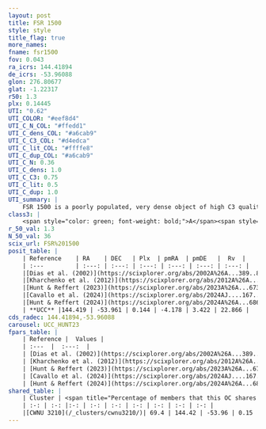 ```yaml
---
layout: post
title: FSR 1500
style: style
title_flag: true
more_names: 
fname: fsr1500
fov: 0.043
ra_icrs: 144.41894
de_icrs: -53.96088
glon: 276.80677
glat: -1.22317
r50: 1.3
plx: 0.14445
UTI: "0.62"
UTI_COLOR: "#eef8d4"
UTI_C_N_COL: "#ffedd1"
UTI_C_dens_COL: "#a6cab9"
UTI_C_C3_COL: "#d4edca"
UTI_C_lit_COL: "#ffffe8"
UTI_C_dup_COL: "#a6cab9"
UTI_C_N: 0.36
UTI_C_dens: 1.0
UTI_C_C3: 0.75
UTI_C_lit: 0.5
UTI_C_dup: 1.0
UTI_summary: |
    FSR 1500 is a poorly populated, very dense object of high C3 quality. It is moderately studied in the literature. This object shares a significant percentage of members with a later reported entry.
class3: |
    <span style="color: green; font-weight: bold;">A</span><span style="color: #FFC300; font-weight: bold;">B</span>
r_50_val: 1.3
N_50_val: 36
scix_url: FSR%201500
posit_table: |
    | Reference    | RA    | DEC   | Plx  | pmRA  | pmDE   |  Rv  |
    | :---         | :---: | :---: | :---: | :---: | :---: | :---: |
    |[Dias et al. (2002)](https://scixplorer.org/abs/2002A%26A...389..871D) | 144.471 | -53.962 | -- | -0.28 | 3.43 | -- |
    |[Kharchenko et al. (2012)](https://scixplorer.org/abs/2012A%26A...543A.156K) | 144.476 | -53.953 | -- | -0.28 | 3.43 | -- |
    |[Hunt & Reffert (2023)](https://scixplorer.org/abs/2023A%26A...673A.114H) | 144.413 | -53.965 | 0.143 | -4.181 | 3.405 | -- |
    |[Cavallo et al. (2024)](https://scixplorer.org/abs/2024AJ....167...12C) | 144.411 | -53.963 | 0.148 | -- | -- | -- |
    |[Hunt & Reffert (2024)](https://scixplorer.org/abs/2024A%26A...686A..42H) | 144.413 | -53.965 | 0.143 | -4.181 | 3.405 | -- |
    | **UCC** |144.419 | -53.961 | 0.144 | -4.178 | 3.422 | 22.866 | 
cds_radec: 144.41894,-53.96088
carousel: UCC_HUNT23
fpars_table: |
    | Reference |  Values |
    | :---  |  :---:  |
    | [Dias et al. (2002)](https://scixplorer.org/abs/2002A%26A...389..871D) | `E(B-V)=0.562, Dist=1380.0, Age=8.58` |
    | [Kharchenko et al. (2012)](https://scixplorer.org/abs/2012A%26A...543A.156K) | `e_bv=0.562, distance=1380, log_age=8.58` |
    | [Hunt & Reffert (2023)](https://scixplorer.org/abs/2023A%26A...673A.114H) | `AV50=4.451, diffAV50=2.855, MOD50=14.053, logAge50=7.663` |
    | [Cavallo et al. (2024)](https://scixplorer.org/abs/2024AJ....167...12C) | `AV50=4.03, dMod50=12.8, logAge50=7.81, [Fe/H]50=0.16` |
    | [Hunt & Reffert (2024)](https://scixplorer.org/abs/2024A%26A...686A..42H) | `MassJ=2682.98` |
shared_table: |
    | Cluster | <span title="Percentage of members that this OC shares with the ones listed">%</span>   | RA   | DEC   | Plx   | pmRA  | pmDE  | Rv | UTI |
    | :-: | :-: |:-: | :-: | :-: | :-: | :-: | :-: | :-: |
    |[CWNU 3210](/_clusters/cwnu3210/)| 69.4 | 144.42 | -53.96 | 0.15 | -4.2 | 3.42 | 22.87 |0.0 |
---
```

